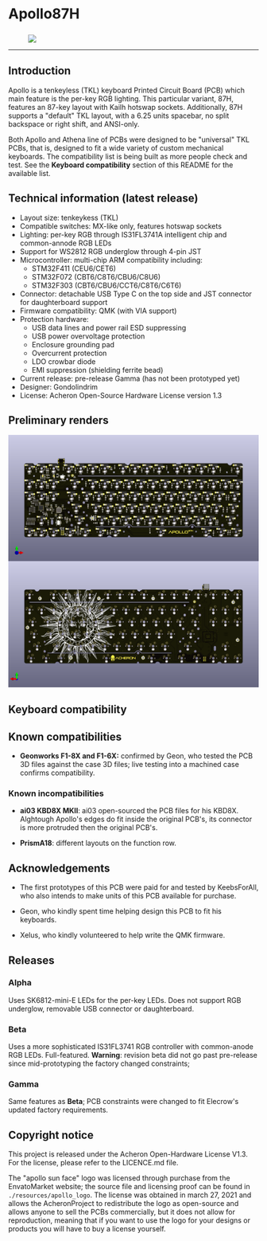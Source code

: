 # Apollo87H

<figure>
  <img src="../../../images/apollo/apollo_logo.svg" width="600" align="middle"/>
</figure>


---

## Introduction

Apollo is a tenkeyless (TKL) keyboard Printed Circuit Board (PCB) which main feature is the per-key RGB lighting. This particular variant, 87H, features an 87-key layout with Kailh hotswap sockets. Additionally, 87H supports a "default" TKL layout, with a 6.25 units spacebar, no split backspace or right shift, and ANSI-only.

Both Apollo and Athena line of PCBs were designed to be "universal" TKL PCBs, that is, designed to fit a wide variety of custom mechanical keyboards. The compatibility list is being built as more people check and test. See the **Keyboard compatibility** section of this README for the available list.

## Technical information (latest release)

- Layout size: tenkeykess (TKL)
- Compatible switches: MX-like only, features hotswap sockets
- Lighting: per-key RGB through IS31FL3741A intelligent chip and common-annode RGB LEDs
- Support for WS2812 RGB underglow through 4-pin JST
- Microcontroller: multi-chip ARM compatibility including:
    - STM32F411 (CEU6/CET6)
    - STM32F072 (CBT6/C8T6/CBU6/C8U6)
    - STM32F303 (CBT6/CBU6/CCT6/C8T6/C6T6)
- Connector: detachable USB Type C on the top side and JST connector for daughterboard support
- Firmware compatibility: QMK (with VIA support)
- Protection hardware:
    - USB data lines and power rail ESD suppressing
    - USB power overvoltage protection
    - Enclosure grounding pad
    - Overcurrent protection
    - LDO crowbar diode
    - EMI suppression (shielding ferrite bead)
- Current release: pre-release Gamma (has not been prototyped yet)
- Designer: Gondolindrim
- License: Acheron Open-Source Hardware License version 1.3

## Preliminary renders

![image](https://github.com/Gondolindrim/file_hosting/blob/main/apollo87h_v3_renders.png?raw=true)

## Keyboard compatibility

## Known compatibilities

- **Geonworks F1-8X and F1-6X:** confirmed by Geon, who tested the PCB 3D files against the case 3D files; live testing into a machined case confirms compatibility.

### Known incompatibilities

- **ai03 KBD8X MKII**: ai03 open-sourced the PCB files for his KBD8X. Alghtough Apollo's edges do fit inside the original PCB's, its connector is more protruded then the original PCB's.

- **PrismA18**: different layouts on the function row.

## Acknowledgements

- The first prototypes of this PCB were paid for and tested by KeebsForAll, who also intends to make units of this PCB available for purchase.

- Geon, who kindly spent time helping design this PCB to fit his keyboards.

- Xelus, who kindly volunteered to help write the QMK firmware.

## Releases

### Alpha

Uses SK6812-mini-E LEDs for the per-key LEDs. Does not support RGB underglow, removable USB connector or daughterboard.

### Beta

Uses a more sophisticated IS31FL3741 RGB controller with common-anode RGB LEDs. Full-featured. **Warning**: revision beta did not go past pre-release since mid-prototyping the factory changed constraints;

### Gamma

Same features as **Beta**; PCB constraints were changed to fit Elecrow's updated factory requirements.

## Copyright notice

This project is released under the Acheron Open-Hardware License V1.3. For the license, please refer to the LICENCE.md file.

The "apollo sun face" logo was licensed through purchase from the EnvatoMarket website; the source file and licensing proof can be found in ``./resources/apollo_logo``. The license was obtained in march 27, 2021 and allows the AcheronProject to redistribute the logo as open-source and allows anyone to sell the PCBs commercially, but it does not allow for reproduction, meaning that if you want to use the logo for your designs or products you will have to buy a license yourself.
